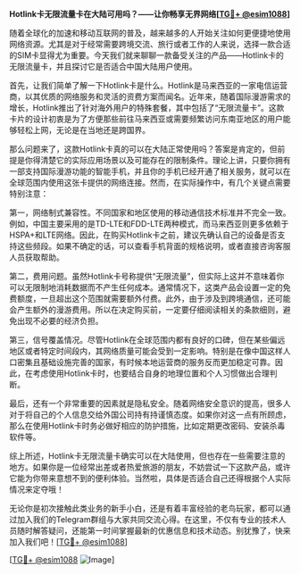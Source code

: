 **Hotlink卡无限流量卡在大陆可用吗？——让你畅享无界网络[[TG💪+ @esim1088](https://t.me/s/esim1088)]**

随着全球化的加速和移动互联网的普及，越来越多的人开始关注如何更便捷地使用网络资源。尤其是对于经常需要跨境交流、旅行或者工作的人来说，选择一款合适的SIM卡显得尤为重要。今天我们就来聊聊一款备受关注的产品——Hotlink卡的无限流量卡，并且探讨它是否适合中国大陆用户使用。

首先，让我们简单了解一下Hotlink卡是什么。Hotlink是马来西亚的一家电信运营商，以其优质的网络服务和灵活的资费方案而闻名。近年来，随着国际漫游需求的增长，Hotlink推出了针对海外用户的特殊套餐，其中包括了“无限流量卡”。这款卡片的设计初衷是为了方便那些前往马来西亚或需要频繁访问东南亚地区的用户能够轻松上网，无论是在当地还是跨国界。

那么问题来了，这款Hotlink卡真的可以在大陆正常使用吗？答案是肯定的，但前提是你得清楚它的实际应用场景以及可能存在的限制条件。理论上讲，只要你拥有一部支持国际漫游功能的智能手机，并且你的手机已经开通了相关服务，就可以在全球范围内使用这张卡提供的网络连接。然而，在实际操作中，有几个关键点需要特别注意：

第一，网络制式兼容性。不同国家和地区使用的移动通信技术标准并不完全一致。例如，中国主要采用的是TD-LTE和FDD-LTE两种模式，而马来西亚则更多依赖于HSPA+和LTE网络。因此，在购买Hotlink卡之前，建议先确认自己的设备是否支持这些频段。如果不确定的话，可以查看手机背面的规格说明，或者直接咨询客服人员获取帮助。

第二，费用问题。虽然Hotlink卡号称提供“无限流量”，但实际上这并不意味着你可以无限制地消耗数据而不产生任何成本。通常情况下，这类产品会设置一定的免费额度，一旦超出这个范围就需要额外付费。此外，由于涉及到跨境通信，还可能会产生额外的漫游费用。所以在决定购买前，一定要仔细阅读相关的条款细则，避免出现不必要的经济负担。

第三，信号覆盖情况。尽管Hotlink在全球范围内都有良好的口碑，但在某些偏远地区或者特定时间段内，其网络质量可能会受到一定影响。特别是在像中国这样人口密集且基础设施完善的国家，有时候本地运营商的服务反而更加稳定可靠。因此，在考虑使用Hotlink卡时，也要结合自身的地理位置和个人习惯做出合理判断。

最后，还有一个非常重要的因素就是隐私安全。随着网络安全意识的提高，很多人对于将自己的个人信息交给外国公司持有持谨慎态度。如果你对这一点有所顾虑，那么在使用Hotlink卡时务必做好相应的防护措施，比如定期更改密码、安装杀毒软件等。

综上所述，Hotlink卡无限流量卡确实可以在大陆使用，但也存在一些需要注意的地方。如果你是一位经常出差或者热爱旅游的朋友，不妨尝试一下这款产品，或许它能为你带来意想不到的便利体验。当然啦，具体是否适合自己还得根据个人实际情况来定夺哦！

无论你是初次接触此类业务的新手小白，还是有着丰富经验的老鸟玩家，都可以通过加入我们的Telegram群组与大家共同交流心得。在这里，不仅有专业的技术人员随时解答疑问，还能第一时间掌握最新的优惠信息和技术动态。别犹豫了，快来加入我们吧！[[TG💪+ @esim1088](https://t.me/s/esim1088)]

[[TG💪+ @esim1088](https://t.me/s/esim1088) ![Image](https://i.postimg.cc/4NQfJmqS/Snipaste-2025-05-13-00-14-12.png)]
